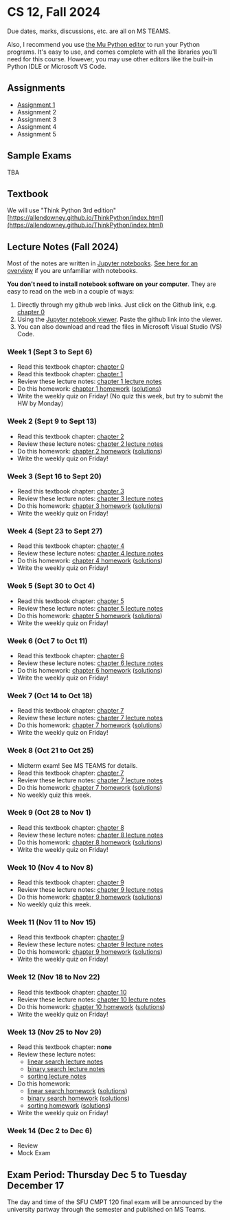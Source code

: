 # CS 12, Fall 2024


Due dates, marks, discussions, etc. are all on MS TEAMS.

Also, I recommend you use [the Mu Python editor](https://codewith.mu/) to run your
Python programs. It's easy to use, and comes complete with all the libraries
you'll need for this course. However, you may use other editors like the built-in Python IDLE or Microsoft VS Code.

## Assignments

- [Assignment 1](https://github.com/Choi-Master/CS12/blob/gh-pages/assignments/a1/a1.ipynb)
- Assignment 2
- Assignment 3
- Assignment 4
- Assignment 5

## Sample Exams
TBA

## Textbook
We will use "Think Python 3rd edition" [https://allendowney.github.io/ThinkPython/index.html](https://allendowney.github.io/ThinkPython/index.html) 

## Lecture Notes (Fall 2024)

Most of the notes are written in [Jupyter notebooks](https://jupyter.org/). [See
here for an
overview](https://colab.research.google.com/github/AllenDowney/ThinkPython/blob/v3/chapters/jupyter_intro.ipynb)
if you are unfamiliar with notebooks.

**You don't need to install notebook software on your computer**. They are
easy to read on the web in a couple of ways:

1. Directly through my github web links. Just click on the Github link, e.g.
   [chapter 0](https://github.com/Choi-Master/CS12/blob/gh-pages/textbook/chap00.ipynb)
2. Using the [Jupyter notebook viewer](https://nbviewer.jupyter.org/). Paste the
   github link into the viewer.
3. You can also download and read the files in Microsoft Visual Studio (VS) Code.

### Week 1 (Sept 3 to Sept 6)

- Read this textbook chapter: [chapter 0](https://github.com/Choi-Master/CS12/blob/gh-pages/textbook/chap00.ipynb)
- Read this textbook chapter: [chapter 1](https://github.com/Choi-Master/CS12/blob/gh-pages/textbook/chap01.ipynb)
- Review these lecture notes: [chapter 1 lecture notes](https://github.com/Choi-Master/CS12/blob/gh-pages/lecture_notes/chapter1/chapter1_lecture.ipynb)
- Do this homework: [chapter 1 homework](https://github.com/Choi-Master/CS12/blob/gh-pages/lecture_notes/chapter1/homework1.ipynb) ([solutions](https://github.com/Choi-Master/CS12/blob/gh-pages/lecture_notes/chapter1/homework1_sol.ipynb))
- Write the weekly quiz on Friday! (No quiz this week, but try to submit the HW by Monday)

### Week 2 (Sept 9 to Sept 13)

- Read this textbook chapter: [chapter 2](https://github.com/Choi-Master/CS12/blob/gh-pages/textbook/chap02.ipynb)
- Review these lecture notes: [chapter 2 lecture notes](https://github.com/Choi-Master/CS12/blob/gh-pages/lecture_notes/chapter2/chapter2_lecture.ipynb)
- Do this homework: [chapter 2 homework](https://github.com/Choi-Master/CS12/blob/gh-pages/lecture_notes/chapter2/homework2.ipynb) ([solutions](https://github.com/Choi-Master/CS12/blob/gh-pages/lecture_notes/chapter2/homework2_sol.ipynb))
- Write the weekly quiz on Friday!

### Week 3 (Sept 16 to Sept 20)

- Read this textbook chapter: [chapter 3](https://github.com/Choi-Master/CS12/blob/gh-pages/textbook/chap03.ipynb)
- Review these lecture notes: [chapter 3 lecture notes](https://github.com/Choi-Master/CS12/blob/gh-pages/lecture_notes/chapter3/chapter3_lecture.ipynb)
- Do this homework: [chapter 3 homework](https://github.com/Choi-Master/CS12/blob/gh-pages/lecture_notes/chapter3/homework3.ipynb) ([solutions](https://github.com/Choi-Master/CS12/blob/gh-pages/lecture_notes/chapter3/homework3_sol.ipynb))
- Write the weekly quiz on Friday!

### Week 4 (Sept 23 to Sept 27)

- Read this textbook chapter: [chapter 4](https://github.com/Choi-Master/CS12/blob/gh-pages/textbook/chap04.ipynb)
- Review these lecture notes: [chapter 4 lecture notes](https://github.com/Choi-Master/CS12/blob/gh-pages/lecture_notes/chapter4/chapter4_lecture.ipynb)
- Do this homework: [chapter 4 homework](https://github.com/Choi-Master/CS12/blob/gh-pages/lecture_notes/chapter4/homework4.ipynb) ([solutions](https://github.com/Choi-Master/CS12/blob/gh-pages/lecture_notes/chapter4/homework4_sol.ipynb))
- Write the weekly quiz on Friday!

### Week 5 (Sept 30 to Oct 4)

- Read this textbook chapter: [chapter 5](https://github.com/Choi-Master/CS12/blob/gh-pages/textbook/chap05.ipynb)
- Review these lecture notes: [chapter 5 lecture notes](https://github.com/Choi-Master/CS12/blob/gh-pages/lecture_notes/chapter5/chapter5_lecture.ipynb)
- Do this homework: [chapter 5 homework](https://github.com/Choi-Master/CS12/blob/gh-pagesn/lecture_notes/chapter5/homework5.ipynb) ([solutions](https://github.com/Choi-Master/CS12/blob/gh-pages/lecture_notes/chapter5/homework5_sol.ipynb))
- Write the weekly quiz on Friday!

### Week 6 (Oct 7 to Oct 11)

- Read this textbook chapter: [chapter 6](https://github.com/Choi-Master/CS12/blob/gh-pages/textbook/chap06.ipynb)
- Review these lecture notes: [chapter 6 lecture notes](https://github.com/Choi-Master/CS12/blob/gh-pages/lecture_notes/chapter6/chapter6_lecture.ipynb)
- Do this homework: [chapter 6 homework](https://github.com/Choi-Master/CS12/blob/gh-pages/lecture_notes/chapter6/homework6.ipynb) ([solutions](https://github.com/Choi-Master/CS12/blob/gh-pages/lecture_notes/chapter6/homework6_sol.ipynb))
- Write the weekly quiz on Friday!

### Week 7 (Oct 14 to Oct 18)

- Read this textbook chapter: [chapter 7](https://github.com/Choi-Master/CS12/blob/gh-pages/textbook/chap07.ipynb)
- Review these lecture notes: [chapter 7 lecture notes](https://github.com/Choi-Master/CS12/blob/gh-pages/lecture_notes/chapter7/chapter7_lecture.ipynb)
- Do this homework: [chapter 7 homework](https://github.com/Choi-Master/CS12/blob/gh-pages/lecture_notes/chapter7/homework7.ipynb) ([solutions](https://github.com/Choi-Master/CS12/blob/gh-pages/lecture_notes/chapter7/homework7_sol.ipynb))
- Write the weekly quiz on Friday!

### Week 8 (Oct 21 to Oct 25)

- Midterm exam! See MS TEAMS for details.
- Read this textbook chapter: [chapter 7](https://github.com/tjd1234/Choi-Master/CS12/blob/gh-pages/textbook/chap07.ipynb)
- Review these lecture notes: [chapter 7 lecture notes](https://github.com/Choi-Master/CS12/blob/gh-pages/lecture_notes/chapter7/chapter7_lecture.ipynb)
- Do this homework: [chapter 7 homework](https://github.com/Choi-Master/CS12/blob/gh-pages/lecture_notes/chapter7/homework7.ipynb) ([solutions](https://github.com/Choi-Master/CS12/blob/gh-pages/lecture_notes/chapter7/homework7_sol.ipynb))
- No weekly quiz this week.

### Week 9 (Oct 28 to Nov 1)

- Read this textbook chapter: [chapter 8](https://github.com/Choi-Master/CS12/blob/gh-pages/textbook/chap08.ipynb)
- Review these lecture notes: [chapter 8 lecture notes](https://github.com/Choi-Master/CS12/blob/gh-pages/lecture_notes/chapter8/chapter8_lecture.ipynb)
- Do this homework: [chapter 8 homework](https://github.com/Choi-Master/CS12/blob/gh-pages/lecture_notes/chapter8/homework8.ipynb) ([solutions](https://github.com/Choi-Master/CS12/blob/gh-pages/lecture_notes/chapter8/homework8_sol.ipynb))
- Write the weekly quiz on Friday!

### Week 10 (Nov 4 to Nov 8)

- Read this textbook chapter: [chapter 9](https://github.com/Choi-Master/CS12/blob/gh-pages/textbook/chap09.ipynb)
- Review these lecture notes: [chapter 9 lecture notes](https://github.com/Choi-Master/CS12/blob/gh-pages/lecture_notes/chapter9/chapter9_lecture.ipynb)
- Do this homework: [chapter 9 homework](https://github.com/Choi-Master/CS12/blob/gh-pages/lecture_notes/chapter9/homework9.ipynb) ([solutions](https://github.com/Choi-Master/CS12/blob/gh-pages/lecture_notes/chapter9/homework9_sol.ipynb))
- No weekly quiz this week.

### Week 11 (Nov 11 to Nov 15)

- Read this textbook chapter: [chapter 9](https://github.com/Choi-Master/CS12/blob/gh-pages/textbook/chap09.ipynb)
- Review these lecture notes: [chapter 9 lecture notes](https://github.com/Choi-Master/CS12/blob/gh-pages/lecture_notes/chapter9/chapter9_lecture.ipynb)
- Do this homework: [chapter 9 homework](https://github.com/Choi-Master/CS12/blob/gh-pages/lecture_notes/chapter9/homework9.ipynb) ([solutions](https://github.com/Choi-Master/CS12/blob/gh-pages/lecture_notes/chapter9/homework9_sol.ipynb))
- Write the weekly quiz on Friday!

### Week 12 (Nov 18 to Nov 22)

- Read this textbook chapter: [chapter 10](https://github.com/Choi-Master/CS12/blob/gh-pages/textbook/chap10.ipynb)
- Review these lecture notes: [chapter 10 lecture notes](https://github.com/Choi-Master/CS12/blob/gh-pages/lecture_notes/chapter10/chapter10_lecture.ipynb)
- Do this homework: [chapter 10 homework](https://github.com/Choi-Master/CS12/blob/gh-pages/lecture_notes/chapter10/homework10.ipynb) ([solutions](https://github.com/Choi-Master/CS12/blob/gh-pages/lecture_notes/chapter10/homework10_sol.ipynb))
- Write the weekly quiz on Friday!

### Week 13 (Nov 25 to Nov 29)

- Read this textbook chapter: **none**
- Review these lecture notes: 
  - [linear search lecture notes](https://github.com/Choi-Master/CS12/blob/gh-pages/lecture_notes/chapter_algorithms/alg1_linear_search/alg1_linear_search.ipynb)
  - [binary search lecture notes](https://github.comChoi-Master/CS12/blob/gh-pages/lecture_notes/chapter_algorithms/alg2_binary_search/alg2_binary_search.ipynb)
  - [sorting lecture notes](https://github.com/Choi-Master/CS12/blob/gh-pages/lecture_notes/chapter_algorithms/alg3_sorting/alg3_sorting.ipynb)
- Do this homework:
   - [linear search homework](https://github.com/Choi-Master/CS12/blob/gh-pages/lecture_notes/chapter_algorithms/alg1_linear_search/alg1_linear_search_homework.ipynb) ([solutions](https://github.com/Choi-Master/CS12/blob/gh-pages/lecture_notes/chapter_algorithms/alg1_linear_search/alg1_linear_search_homework_sol.ipynb))
   - [binary search homework](https://github.com/Choi-Master/CS12/blob/gh-pages/lecture_notes/chapter_algorithms/alg2_binary_search/alg2_binary_search_homework.ipynb) ([solutions](https://github.com/Choi-Master/CS12/blob/gh-pages/lecture_notes/chapter_algorithms/alg2_binary_search/alg2_binary_search_homework_sol.ipynb))
   - [sorting homework](https://github.com/Choi-Master/CS12/blob/gh-pages/lecture_notes/chapter_algorithms/alg3_sorting/alg3_linear_search_homework.ipynb) ([solutions](https://github.com/Choi-Master/CS12/blob/gh-pages/lecture_notes/chapter_algorithms/alg3_sorting/alg3_linear_search_homework_sol.ipynb))
- Write the weekly quiz on Friday!

### Week 14 (Dec 2 to Dec 6)
- Review
- Mock Exam
  
## Exam Period: Thursday Dec 5 to Tuesday December 17

The day and time of the SFU CMPT 120 final exam will be announced by the university partway through the semester and published on MS Teams.
